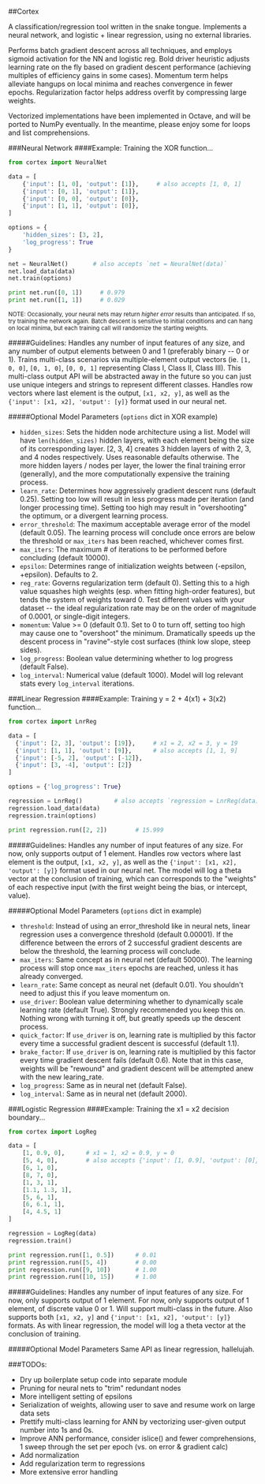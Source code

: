 ##Cortex

A classification/regression tool written in the snake tongue. Implements a neural network, and logistic + linear regression, using no external libraries.

Performs batch gradient descent across all techniques, and employs sigmoid activation for the NN and logistic reg. Bold driver heuristic adjusts learning rate on the fly based on gradient descent performance (achieving multiples of efficiency gains in some cases). Momentum term helps alleviate hangups on local minima and reaches convergence in fewer epochs. Regularization factor helps address overfit by compressing large weights.

Vectorized implementations have been implemented in Octave, and will be ported to NumPy eventually. In the meantime, please enjoy some for loops and list comprehensions.

###Neural Network
####Example: Training the XOR function...
```python
from cortex import NeuralNet

data = [
    {'input': [1, 0], 'output': [1]},     # also accepts [1, 0, 1]
    {'input': [0, 1], 'output': [1]},
    {'input': [0, 0], 'output': [0]},
    {'input': [1, 1], 'output': [0]},
]

options = {
    'hidden_sizes': [3, 2],
    'log_progress': True
}

net = NeuralNet()       # also accepts `net = NeuralNet(data)`
net.load_data(data)
net.train(options)

print net.run([0, 1])     # 0.979
print net.run([1, 1])     # 0.029
```

<sup>NOTE: Occasionally, your neural nets may return *higher error* results than anticipated. If so, try training the network again. Batch descent is sensitive to initial conditions and can hang on local minima, but each training call will randomize the starting weights.</sup>

#####Guidelines:
Handles any number of input features of any size, and any number of output elements between 0 and 1 (preferably binary -- 0 or 1). Trains multi-class scenarios via multiple-element output vectors (ie. `[1, 0, 0]`, `[0, 1, 0]`, `[0, 0, 1]` representing Class I, Class II, Class III). This multi-class output API will be abstracted away in the future so you can just use unique integers and strings to represent different classes. Handles row vectors where last element is the output, `[x1, x2, y]`, as well as the `{'input': [x1, x2], 'output': [y]}` format used in our neural net.

#####Optional Model Parameters (`options` dict in XOR example)
  - `hidden_sizes`: Sets the hidden node architecture using a list. Model will have `len(hidden_sizes)` hidden layers, with each element being the size of its corresponding layer. [2, 3, 4] creates 3 hidden layers of with 2, 3, and 4 nodes respectively. Uses reasonable defaults otherwise. The more hidden layers / nodes per layer, the lower the final training error (generally), and the more computationally expensive the training process.
  - `learn_rate`: Determines how aggressively gradient descent runs (default 0.25). Setting too low will result in less progress made per iteration (and longer processing time). Setting too high may result in "overshooting" the optimum, or a divergent learning process.
  - `error_threshold`: The maximum acceptable average error of the model (default 0.05). The learning process will conclude once errors are below the threshold or `max_iters` has been reached, whichever comes first.
  - `max_iters`: The maximum # of iterations to be performed before concluding (default 10000).
  - `epsilon`: Determines range of initialization weights between (-epsilon, +epsilon). Defaults to 2.
  - `reg_rate`: Governs regularization term (default 0). Setting this to a high value squashes high weights (esp. when fitting high-order features), but tends the system of weights toward 0. Test different values with your dataset -- the ideal regularization rate may be on the order of magnitude of 0.0001, or single-digit integers.
  - `momentum`: Value >= 0 (default 0.1). Set to 0 to turn off, setting too high may cause one to "overshoot" the minimum. Dramatically speeds up the descent process in "ravine"-style cost surfaces (think low slope, steep sides).
  - `log_progress`: Boolean value determining whether to log progress (default False).
  - `log_interval`: Numerical value (default 1000). Model will log relevant stats every `log_interval` iterations.


###Linear Regression
####Example: Training y = 2 + 4(x1) + 3(x2) function...
```python
from cortex import LnrReg

data = [
  {'input': [2, 3], 'output': [19]},     # x1 = 2, x2 = 3, y = 19
  {'input': [1, 1], 'output': [9]},      # also accepts [1, 1, 9]
  {'input': [-5, 2], 'output': [-12]},
  {'input': [3, -4], 'output': [2]}
]

options = {'log_progress': True}

regression = LnrReg()         # also accepts `regression = LnrReg(data)`
regression.load_data(data)
regression.train(options)

print regression.run([2, 2])        # 15.999
```

#####Guidelines:
Handles any number of input features of any size. For now, only supports output of 1 element. Handles row vectors where last element is the output, `[x1, x2, y]`, as well as the `{'input': [x1, x2], 'output': [y]}` format used in our neural net. The model will log a theta vector at the conclusion of training, which can corresponds to the "weights" of each respective input (with the first weight being the bias, or intercept, value).

#####Optional Model Parameters (`options` dict in example)
  - `threshold`: Instead of using an error_threshold like in neural nets, linear regression uses a convergence threshold (default 0.00001). If the difference between the errors of 2 successful gradient descents are below the threshold, the learning process will conclude.
  - `max_iters`: Same concept as in neural net (default 50000). The learning process will stop once `max_iters` epochs are reached, unless it has already converged.
  - `learn_rate`: Same concept as neural net (default 0.01). You shouldn't need to adjust this if you leave momentum on.
  - `use_driver`: Boolean value determining whether to dynamically scale learning rate (default True). Strongly recommended you keep this on. Nothing wrong with turning it off, but greatly speeds up the descent process.
  - `quick_factor`: If `use_driver` is on, learning rate is multiplied by this factor every time a successful gradient descent is successful (default 1.1).
  - `brake_factor`: If `use_driver` is on, learning rate is multiplied by this factor every time gradient descent fails (default 0.6). Note that in this case, weights will be "rewound" and gradient descent will be attempted anew with the new learing_rate.
  - `log_progress`: Same as in neural net (default False).
  - `log_interval`: Same as in neural net (default 2000).


###Logistic Regression
####Example: Training the x1 = x2 decision boundary...
```python
from cortex import LogReg

data = [
    [1, 0.9, 0],      # x1 = 1, x2 = 0.9, y = 0
    [5, 4, 0],        # also accepts {'input': [1, 0.9], 'output': [0]}
    [6, 1, 0],
    [8, 7, 0],
    [1, 3, 1],
    [1.1, 1.3, 1],
    [5, 6, 1],
    [6, 6.1, 1],
    [4, 4.5, 1]
]

regression = LogReg(data)
regression.train()

print regression.run([1, 0.5])      # 0.01
print regression.run([5, 4])        # 0.00
print regression.run([9, 10])       # 1.00
print regression.run([10, 15])      # 1.00
```

#####Guidelines:
Handles any number of input features of any size. For now, only supports output of 1 element. For now, only supports output of 1 element, of discrete value 0 or 1. Will support multi-class in the future. Also supports both `[x1, x2, y]` and `{'input': [x1, x2], 'output': [y]}` formats. As with linear regression, the model will log a theta vector at the conclusion of training.

#####Optional Model Parameters
Same API as linear regression, hallelujah.


###TODOs:
- Dry up boilerplate setup code into separate module
- Pruning for neural nets to "trim" redundant nodes
- More intelligent setting of epsilons
- Serialization of weights, allowing user to save and resume work on large data sets
- Prettify multi-class learning for ANN by vectorizing user-given output number into 1s and 0s.
- Improve ANN performance, consider islice() and fewer comprehensions, 1 sweep through the set per epoch (vs. on error & gradient calc)
- Add normalization
- Add regularization term to regressions
- More extensive error handling
